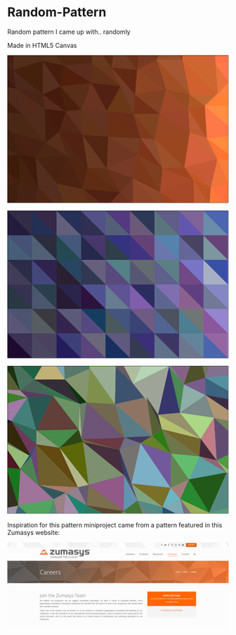 # Random-Pattern
Random pattern I came up with.. randomly

Made in HTML5 Canvas

![alt text](https://raw.githubusercontent.com/ealmachar/Random-Pattern/master/pattern%20examples/1.png "example 1")

![alt text](https://raw.githubusercontent.com/ealmachar/Random-Pattern/master/pattern%20examples/2.PNG "example 2")

![alt text](https://raw.githubusercontent.com/ealmachar/Random-Pattern/master/pattern%20examples/3.PNG "example 3")


Inspiration for this pattern miniproject came from a pattern featured in this Zumasys website:


![alt text](https://raw.githubusercontent.com/ealmachar/Random-Pattern/master/pattern%20examples/pattern_inspiration.png "example inspiration")